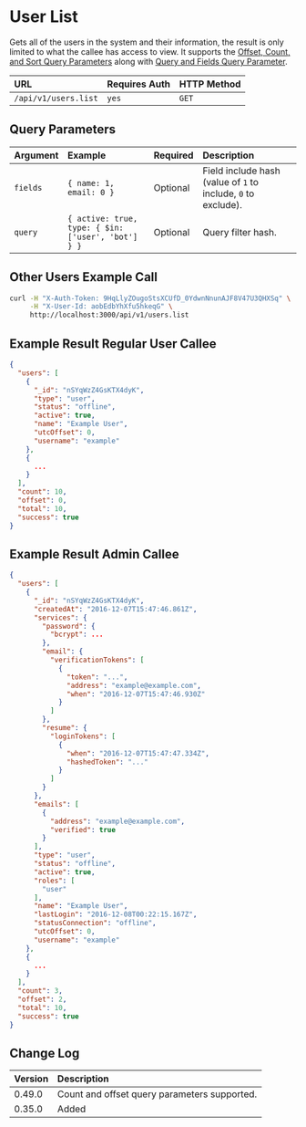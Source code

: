 # User List

Gets all of the users in the system and their information, the result is only limited to what the callee has access to view.
It supports the [Offset, Count, and Sort Query Parameters](../../offset-and-count-and-sort-info/) along with [Query and Fields Query Parameter](../../query-and-fields-info/).

| URL | Requires Auth | HTTP Method |
| :--- | :--- | :--- |
| `/api/v1/users.list` | `yes` | `GET` |

## Query Parameters

| Argument | Example | Required | Description |
| :--- | :--- | :--- | :--- |
| `fields` | `{ name: 1, email: 0 }` | Optional | Field include hash (value of `1` to include, `0` to exclude). |
| `query` | `{ active: true, type: { $in: ['user', 'bot'] } }` | Optional | Query filter hash. |

## Other Users Example Call

```bash
curl -H "X-Auth-Token: 9HqLlyZOugoStsXCUfD_0YdwnNnunAJF8V47U3QHXSq" \
     -H "X-User-Id: aobEdbYhXfu5hkeqG" \
     http://localhost:3000/api/v1/users.list
```

## Example Result Regular User Callee

```json
{
  "users": [
    {
      "_id": "nSYqWzZ4GsKTX4dyK",
      "type": "user",
      "status": "offline",
      "active": true,
      "name": "Example User",
      "utcOffset": 0,
      "username": "example"
    },
    {
      ...
    }
  ],
  "count": 10,
  "offset": 0,
  "total": 10,
  "success": true
}
```

## Example Result Admin Callee

```json
{
  "users": [
    {
      "_id": "nSYqWzZ4GsKTX4dyK",
      "createdAt": "2016-12-07T15:47:46.861Z",
      "services": {
        "password": {
          "bcrypt": ...
        },
        "email": {
          "verificationTokens": [
            {
              "token": "...",
              "address": "example@example.com",
              "when": "2016-12-07T15:47:46.930Z"
            }
          ]
        },
        "resume": {
          "loginTokens": [
            {
              "when": "2016-12-07T15:47:47.334Z",
              "hashedToken": "..."
            }
          ]
        }
      },
      "emails": [
        {
          "address": "example@example.com",
          "verified": true
        }
      ],
      "type": "user",
      "status": "offline",
      "active": true,
      "roles": [
        "user"
      ],
      "name": "Example User",
      "lastLogin": "2016-12-08T00:22:15.167Z",
      "statusConnection": "offline",
      "utcOffset": 0,
      "username": "example"
    },
    {
      ...
    }
  ],
  "count": 3,
  "offset": 2,
  "total": 10,
  "success": true
}
```

## Change Log

| Version | Description |
| :--- | :--- |
| 0.49.0 | Count and offset query parameters supported. |
| 0.35.0 | Added |
